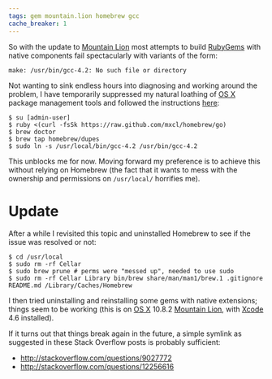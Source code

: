 ```yaml
---
tags: gem mountain.lion homebrew gcc
cache_breaker: 1
---
```


So with the update to [Mountain Lion](/wiki/Mountain_Lion) most attempts to build [RubyGems](/wiki/RubyGems) with native components fail spectacularly with variants of the form:

    make: /usr/bin/gcc-4.2: No such file or directory

Not wanting to sink endless hours into diagnosing and working around the problem, I have temporarily suppressed my natural loathing of [OS X](/wiki/OS_X) package management tools and followed the instructions [here](http://cczona.com/blog/2012/07/fix-for-make-usrbingcc-4-2-no-such-file-or-directory/):

```shell
$ su [admin-user]
$ ruby <(curl -fsSk https://raw.github.com/mxcl/homebrew/go)
$ brew doctor
$ brew tap homebrew/dupes
$ sudo ln -s /usr/local/bin/gcc-4.2 /usr/bin/gcc-4.2
```

This unblocks me for now. Moving forward my preference is to achieve this without relying on Homebrew (the fact that it wants to mess with the ownership and permissions on `/usr/local/` horrifies me).

# Update

After a while I revisited this topic and uninstalled Homebrew to see if the issue was resolved or not:

```shell
$ cd /usr/local
$ sudo rm -rf Cellar
$ sudo brew prune # perms were "messed up", needed to use sudo
$ sudo rm -rf Cellar Library bin/brew share/man/man1/brew.1 .gitignore README.md /Library/Caches/Homebrew
```

I then tried uninstalling and reinstalling some gems with native extensions; things seem to be working (this is on [OS X](/wiki/OS_X) 10.8.2 [Mountain Lion](/wiki/Mountain_Lion), with [Xcode](/wiki/Xcode) 4.6 installed).

If it turns out that things break again in the future, a simple symlink as suggested in these Stack Overflow posts is probably sufficient:

-   <http://stackoverflow.com/questions/9027772>
-   <http://stackoverflow.com/questions/12256616>

